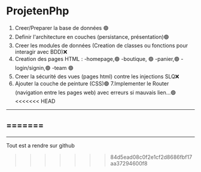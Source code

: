 # ProjetenPhp

1. Creer/Preparer la base de données 🟢
2. Definir l'architecture en couches (persistance, présentation)🟢
3. Creer les modules de données (Creation de classes ou fonctions pour interagir avec BDD)❌
4. Creation des pages HTML :
    -homepage,🟢
    -boutique, 🟢
    -panier,🟢
    -login/signin,🟢
    -team 🟢
5. Creer la sécurité des vues (pages html) contre les injections SLQ❌
6. Ajouter la couche de peinture (CSS)🟢
7.Implementer le Router (navigation entre les pages web) avec erreurs si mauvais lien...🟢
<<<<<<< HEAD
-----------------------------------------------------------------------------------------------------
=======
-----------------------------------------------------------------------------------------------------

------------------------------------------------------------------------------------------------------
Tout est a rendre sur github 
>>>>>>> 84d5ead08c0f2e1cf2d8686fbf17aa37294600f8
